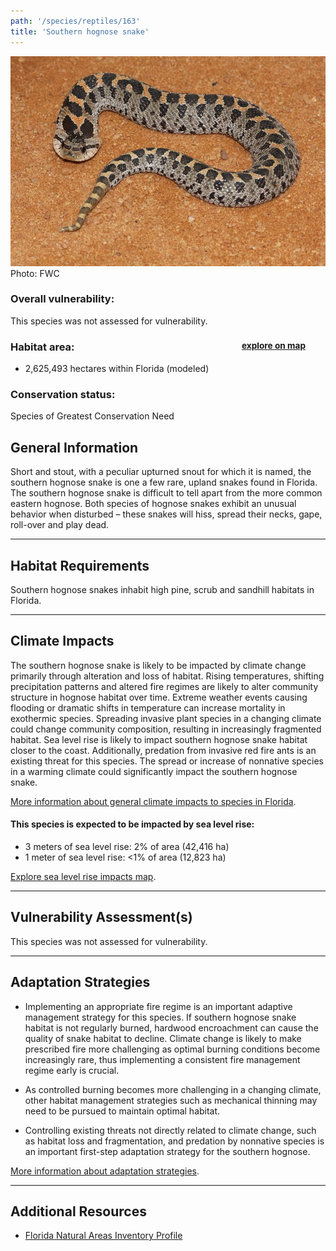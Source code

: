```yaml
---
path: '/species/reptiles/163'
title: 'Southern hognose snake'
---
```


<content-header icon="snakes" title="Southern hognose snake" subtitle="Heterodon simus">
</content-header>

<div id="TopSection">

<div class="header-photo"><img src="163.jpg" alt="Photo for 163"/>
<figcaption>Photo: FWC</figcaption></div>

<div>

### Overall vulnerability:

This species was not assessed for vulnerability.

<h3>Habitat area: 
<a href="/species/reptiles/163/map" style="float:right;font-size:smaller;margin-right: 2rem;">
<fa-icon name="map"></fa-icon>
explore on map
</a>
</h3>

-   2,625,493 hectares within Florida (modeled)


### Conservation status:

Species of Greatest Conservation Need

</div>
</div>

## General Information

Short and stout, with a peculiar upturned snout for which it is named, the southern hognose snake is one a few rare, upland snakes found in Florida.  The southern hognose snake is difficult to tell apart from the more common eastern hognose.  Both species of hognose snakes exhibit an unusual behavior when disturbed – these snakes will hiss, spread their necks, gape, roll-over and play dead.

<hr />

## Habitat Requirements

Southern hognose snakes inhabit high pine, scrub and sandhill habitats in Florida.

<hr />

## Climate Impacts

The southern hognose snake is likely to be impacted by climate change primarily through alteration and loss of habitat.  Rising temperatures, shifting precipitation patterns and altered fire regimes are likely to alter community structure in hognose habitat over time.  Extreme weather events causing flooding or dramatic shifts in temperature can increase mortality in exothermic species.  Spreading invasive plant species in a changing climate could change community composition, resulting in increasingly fragmented habitat.  Sea level rise is likely to impact southern hognose snake habitat closer to the coast.  Additionally, predation from invasive red fire ants is an existing threat for this species.  The spread or increase of nonnative species in a warming climate could significantly impact the southern hognose snake.

[More information about general climate impacts to species in Florida](/impacts/species).


#### This species is expected to be impacted by sea level rise:

- 3 meters of sea level rise: 2% of area (42,416 ha)
- 1 meter of sea level rise: <1% of area (12,823 ha)

[Explore sea level rise impacts map](/species/reptiles/163/map).


<hr />

## Vulnerability Assessment(s)

This species was not assessed for vulnerability.

<hr />

## Adaptation Strategies

- Implementing an appropriate fire regime is an important adaptive management strategy for this species.  If southern hognose snake habitat is not regularly burned, hardwood encroachment can cause the quality of snake habitat to decline.  Climate change is likely to make prescribed fire more challenging as optimal burning conditions become increasingly rare, thus implementing a consistent fire management regime early is crucial.

- As controlled burning becomes more challenging in a changing climate, other habitat management strategies such as mechanical thinning may need to be pursued to maintain optimal habitat.

- Controlling existing threats not directly related to climate change, such as habitat loss and fragmentation, and predation by nonnative species is an important first-step adaptation strategy for the southern hognose.

[More information about adaptation strategies](/strategies).

<hr />


## Additional Resources

- [Florida Natural Areas Inventory Profile](http://www.fnai.org/FieldGuide/pdf/Heterodon_simus.pdf)
